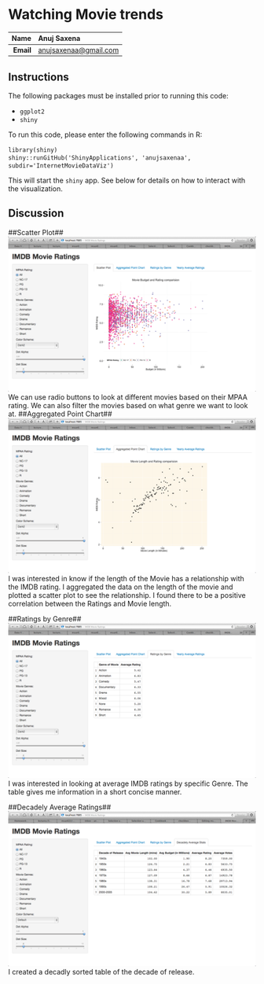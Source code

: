 Watching Movie trends
=====================

| **Name**  | Anuj Saxena  |
|----------:|:-------------|
| **Email** | anujsaxenaa@gmail.com |

## Instructions ##

The following packages must be installed prior to running this code:

- `ggplot2`
- `shiny`

To run this code, please enter the following commands in R:

```
library(shiny)
shiny::runGitHub('ShinyApplications', 'anujsaxenaa', subdir='InternetMovieDataViz')
```

This will start the `shiny` app. See below for details on how to interact with the visualization.

## Discussion ##
##Scatter Plot##
![IMAGE](MultiScatter.png)
We can use radio buttons to look at different movies based on their MPAA rating. We can also filter the movies based on what
genre we want to look at.
##Aggregated Point Chart##
![IMAGE](Scatter.png)
I was interested in know if the length of the Movie has a relationship with the IMDB rating. I aggregated the data on the length of the movie and plotted a scatter plot to see the relationship. I found there to be a positive correlation between the Ratings and Movie length. 

##Ratings by Genre##
![IMAGE](GenreTable.png)
I was interested in looking at average IMDB ratings by specific Genre. The table gives me information in a short concise manner.

##Decadely Average Ratings##
![IMAGE](DecadelyTable.png)
I created a decadly sorted table of the decade of release.
